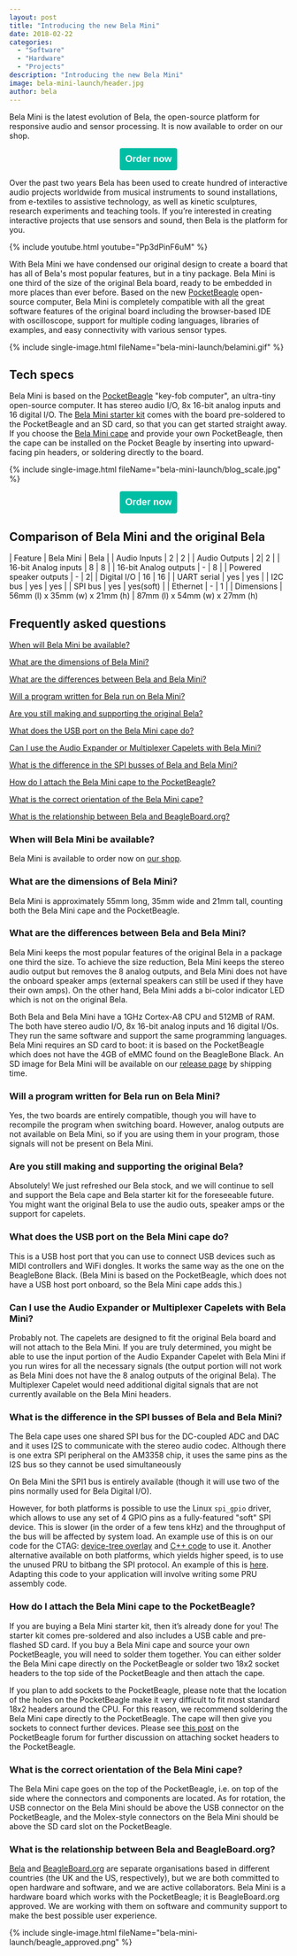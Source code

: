 ```yaml
---
layout: post
title: "Introducing the new Bela Mini"
date: 2018-02-22
categories:
  - "Software"
  - "Hardware"
  - "Projects"
description: "Introducing the new Bela Mini"
image: bela-mini-launch/header.jpg
author: bela
---
```


Bela Mini is the latest evolution of Bela, the open-source platform for responsive audio and sensor processing. It is now available to order on our shop.

<div style="text-align: center; margin-bottom: 10px;"><a href="https://shop.bela.io/bela-mini" name="Order Bela Mini now"><button name="button" style="font-size: larger; font-weight: bold; cursor: pointer; color: #ffffff; padding: 10px; background-color: #00bea4; border-radius: 4px; border: 4px #00bea4;">Order now</button></a></div>

Over the past two years Bela has been used to create hundred of interactive audio projects worldwide from musical instruments to sound installations, from e-textiles to assistive technology, as well as kinetic sculptures, research experiments and teaching tools. If you’re interested in creating interactive projects that use sensors and sound, then Bela is the platform for you.

{% include youtube.html youtube="Pp3dPinF6uM" %}


With Bela Mini we have condensed our original design to create a board that has all of Bela's most popular features, but in a tiny package. Bela Mini is one third of the size of the original Bela board, ready to be embedded in more places than ever before. Based on the new [PocketBeagle](http://beagleboard.org/pocket) open-source computer, Bela Mini is completely compatible with all the great software features of the original board including the browser-based IDE with oscilloscope, support for multiple coding languages, libraries of examples, and easy connectivity with various sensor types.

{% include single-image.html fileName="bela-mini-launch/belamini.gif" %}

## Tech specs

Bela Mini is based on the [PocketBeagle](http://beagleboard.org/pocket) "key-fob computer", an ultra-tiny open-source computer. It has stereo audio I/O, 8x 16-bit analog inputs and 16 digital I/O.
The [Bela Mini starter kit](https://shop.bela.io/bela-mini/bela-mini-starter-kit) comes with the board pre-soldered to the PocketBeagle and an SD card, so that you can get started straight away.
If you choose the [Bela Mini cape](https://shop.bela.io/bela-mini/bela-mini-cape) and provide your own PocketBeagle, then the cape can be installed on the Pocket Beagle by inserting into upward-facing pin headers, or soldering directly to the board.

{% include single-image.html fileName="bela-mini-launch/blog_scale.jpg" %}

<div style="text-align: center; margin-bottom: 10px;"><a href="https://shop.bela.io/bela-mini" name="Order Bela Mini now"><button name="button" style="font-size: larger; font-weight: bold; cursor: pointer; color: #ffffff; padding: 10px; background-color: #00bea4; border-radius: 4px; border: 4px #00bea4;">Order now</button></a></div>

## Comparison of Bela Mini and the original Bela

| Feature                                	| Bela Mini | Bela |
| Audio Inputs | 2 | 2 |
| Audio Outputs | 2| 2 |
| 16-bit Analog inputs | 8 | 8 |
| 16-bit Analog outputs | - | 8 |
| Powered speaker outputs | - | 2|
| Digital I/O | 16 | 16 |
| UART serial | yes | yes |
| I2C bus | yes | yes |
| SPI bus | yes | yes(soft) |
| Ethernet | - | 1 |
| Dimensions | 56mm (l) x 35mm (w) x 21mm (h) | 87mm (l) x 54mm (w) x 27mm (h)

## Frequently asked questions

[When will Bela Mini be available?](#when-will-bela-mini-be-available)

[What are the dimensions of Bela Mini?](#what-are-the-dimensions-of-bela-mini)

[What are the differences between Bela and Bela Mini?](#what-are-the-differences-between-bela-and-bela-mini)

[Will a program written for Bela run on Bela Mini?](#will-a-program-written-for-bela-run-on-bela-mini)

[Are you still making and supporting the original Bela?](#are-you-still-making-and-supporting-the-original-bela)

[What does the USB port on the Bela Mini cape do?](#what-does-the-usb-port-on-the-bela-mini-cape-do)

[Can I use the Audio Expander or Multiplexer Capelets with Bela Mini?](#can-i-use-the-audio-expander-or-multiplexer-capelets-with-bela-mini)

[What is the difference in the SPI busses of Bela and Bela Mini?](#what-is-the-difference-in-the-spi-busses-of-bela-and-bela-mini)

[How do I attach the Bela Mini cape to the PocketBeagle?](#how-do-i-attach-the-bela-mini-cape-to-the-pocketbeagle)

[What is the correct orientation of the Bela Mini cape?](#what-is-the-correct-orientation-of-the-bela-mini-cape)

[What is the relationship between Bela and BeagleBoard.org?](#what-is-the-relationship-between-bela-and-beagleboardorg)

### When will Bela Mini be available?

Bela Mini is available to order now on [our shop](https://shop.bela.io/bela-mini). 


### What are the dimensions of Bela Mini?

Bela Mini is approximately 55mm long, 35mm wide and 21mm tall, counting both the Bela Mini cape and the PocketBeagle.


### What are the differences between Bela and Bela Mini?

Bela Mini keeps the most popular features of the original Bela in a package one third the size. To achieve the size reduction, Bela Mini keeps the stereo audio output but removes the 8 analog outputs, and Bela Mini does not have the onboard speaker amps (external speakers can still be used if they have their own amps). On the other hand, Bela Mini adds a bi-color indicator LED which is not on the original Bela.

Both Bela and Bela Mini have a 1GHz Cortex-A8 CPU and 512MB of RAM. The both have stereo audio I/O, 8x 16-bit analog inputs and 16 digital I/Os. They run the same software and support the same programming languages. Bela Mini requires an SD card to boot: it is based on the PocketBeagle which does not have the 4GB of eMMC found on the BeagleBone Black. An SD image for Bela Mini will be available on our [release page](https://github.com/BelaPlatform/bela-image-builder/releases) by shipping time.

### Will a program written for Bela run on Bela Mini?

Yes, the two boards are entirely compatible, though you will have to recompile the program when switching board. However, analog outputs are not available on Bela Mini, so if you are using them in your program, those signals will not be present on Bela Mini.

### Are you still making and supporting the original Bela?

Absolutely! We just refreshed our Bela stock, and we will continue to sell and support the Bela cape and Bela starter kit for the foreseeable future. You might want the original Bela to use the audio outs, speaker amps or the support for capelets.

### What does the USB port on the Bela Mini cape do?

This is a USB host port that you can use to connect USB devices such as MIDI controllers and WiFi dongles. It works the same way as the one on the BeagleBone Black. (Bela Mini is based on the PocketBeagle, which does not have a USB host port onboard, so the Bela Mini cape adds this.)

### Can I use the Audio Expander or Multiplexer Capelets with Bela Mini?

Probably not. The capelets are designed to fit the original Bela board and will not attach to the Bela Mini. If you are truly determined, you might be able to use the input portion of the Audio Expander Capelet with Bela Mini if you run wires for all the necessary signals (the output portion will not work as Bela Mini does not have the 8 analog outputs of the original Bela). The Multiplexer Capelet would need additional digital signals that are not currently available on the Bela Mini headers.

### What is the difference in the SPI busses of Bela and Bela Mini?

The Bela cape uses one shared SPI bus for the DC-coupled ADC and DAC and it uses I2S to communicate with the stereo audio codec. Although there is one extra SPI peripheral on the AM3358 chip, it uses the same pins as the I2S bus so they cannot be used simultaneously

On Bela Mini the SPI1 bus is entirely available (though it will use two of the pins normally used for Bela Digital I/O). 

However, for both platforms is possible to use the Linux `spi_gpio` driver, which allows to use any set of 4 GPIO pins as a fully-featured "soft" SPI device. This is slower (in the order of a few tens kHz) and the throughput of the bus will be affected by system load. An example use of this is on our code for the CTAG: [device-tree overlay](https://github.com/giuliomoro/Bela/blob/1651958f665d6e39fdcd5d293debeb4eae994f7c/resources/ctag/BELA-CTAG-00A0.dts) and [C++ code](https://github.com/giuliomoro/Bela/blob/1651958f665d6e39fdcd5d293debeb4eae994f7c/core/Spi_Codec.cpp) to use it.  Another alternative available on both platforms, which yields higher speed, is to use the unused PRU to bitbang the SPI protocol. An example of this is [here](https://github.com/giuliomoro/spi-pru). Adapting this code to your application will involve writing some PRU assembly code.

### How do I attach the Bela Mini cape to the PocketBeagle?

If you are buying a Bela Mini starter kit, then it’s already done for you! The starter kit comes pre-soldered and also includes a USB cable and pre-flashed SD card. If you buy a Bela Mini cape and source your own PocketBeagle, you will need to solder them together. You can either solder the Bela Mini cape directly on the PocketBeagle or solder two 18x2 socket headers to the top side of the PocketBeagle and then attach the cape.

If you plan to add sockets to the PocketBeagle, please note that the location of the holes on the PocketBeagle make it very difficult to fit most standard 18x2 headers around the CPU. For this reason, we recommend soldering the Bela Mini cape directly to the PocketBeagle. The cape will then give you sockets to connect further devices. Please see [this post](https://groups.google.com/forum/embed/?parenturl=http%3A%2F%2Fbeagleboard.org%2Fcape&showsearch=true&showtabs=true&place=forum%2Fbeagleboard&theme=default#!category-topic/beagleboard/pocketbeagle/Uxx_9ce2YHM) on the PocketBeagle forum for further discussion on attaching socket headers to the PocketBeagle.

### What is the correct orientation of the Bela Mini cape?

The Bela Mini cape goes on the top of the PocketBeagle, i.e. on top of the side where the connectors and components are located. As for rotation, the USB connector on the Bela Mini should be above the USB connector on the PocketBeagle, and the Molex-style connectors on the Bela Mini should be above the SD card slot on the PocketBeagle.

### What is the relationship between Bela and BeagleBoard.org?

[Bela](https://bela.io) and [BeagleBoard.org](https://beagleboard.org) are separate organisations based in different countries (the UK and the US, respectively), but we are both committed to open hardware and software, and we are active collaborators. Bela Mini is a hardware board which works with the PocketBeagle; it is BeagleBoard.org approved. We are working with them on software and community support to make the best possible user experience.

{% include single-image.html fileName="bela-mini-launch/beagle_approved.png" %}

